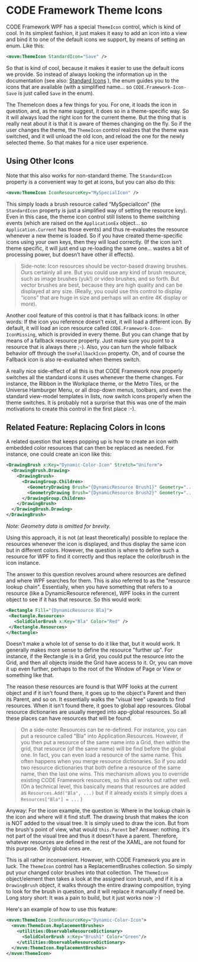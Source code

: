 ﻿# CODE Framework Theme Icons

CODE Framework WPF has a special ```ThemeIcon``` control, which is kind of cool. In its simplest fashion, it just makes it easy to add an icon into a view and bind it to one of the default icons we support, by means of setting an enum. Like this:

```xml
<mvvm:ThemeIcon StandardIcon="Save" />
```

So that is kind of cool, because it makes it easier to use the default icons we provide. So instead of always looking the information up in the documentation (see also: [Standard Icons](Themes---Standard-Icon-Resources) ), the enum guides you to the icons that are available (with a simplified name... so ```CODE.Framework-Icon-Save``` is just called ```Save``` in the enum).

The ThemeIcon does a few things for you. For one, it loads the icon in question, and, as the name suggest, it does so in a theme-specific way. So it will always load the right icon for the current theme. But the thing that is really neat about it is that it is aware of themes changing on the fly. So if the user changes the theme, the ```ThemeIcon``` control realizes that the theme was switched, and it will unload the old icon, and reload the one for the newly selected theme. So that makes for a nice user experience.

## Using Other Icons

Note that this also works for non-standard theme. The ```StandardIcon``` property is a convenient way to get at icons, but you can also do this:

```xml
<mvvm:ThemeIcon IconResourceKey="MySpecialIcon" />
```

This simply loads a brush resource called “MySpecialIcon” (the ```StandardIcon``` property is just a simplified way of setting the resource key). Even in this case, the theme icon control still listens to theme switching events (which are raised on the ```ApplicationEx``` object... so ```Application.Current``` has those events) and thus re-evaluates the resource whenever a new theme is loaded. So if you have created theme-specific icons using your own keys, then they will load correctly. (If the icon isn’t theme specific, it will just end up re-loading the same one… wastes a bit of processing power, but doesn’t have other ill effects). 

> Side-note: Icon resources should be vector-based drawing brushes. Ours certainly all are. But you could use any kind of brush resource, such as image brushes (yuk!) or video brushes, and so forth. But vector brushes are best, because they are high quality and can be displayed at any size. (Really, you could use this control to display “icons” that are huge in size and perhaps will an entire 4K display or more).

Another cool feature of this control is that it has fallback icons. In other words: If the icon you reference doesn’t exist, it will load a different icon. By default, it will load an icon resource called ```CODE.Framework-Icon-IconMissing```, which is provided in every theme. But you can change that by means of a fallback resource property. Just make sure you point to a resource that is always there ;-). Also, you can turn the whole fallback behavior off through the ```UseFallbackIcon``` property. Oh, and of course the Fallback icon is also re-evaluated when themes switch.

A really nice side-effect of all this is that CODE Framework now properly switches all the standard icons it uses whenever the theme changes. For instance, the Ribbon in the Workplace theme, or the Metro Tiles, or the Universe Hamburger Menu, or all drop-down menus, toolbars, and even the standard view-model templates in lists, now switch icons properly when the theme switches. It is probably not a surprise that this was one of the main motivations to create this control in the first place :-).

## Related Feature: Replacing Colors in Icons

A related question that keeps popping up is how to create an icon with embedded color resources that can then be replaced as needed. For instance, one could create an icon like this:

```xml
<DrawingBrush x:Key="Dynamic-Color-Icon" Stretch="Uniform">
  <DrawingBrush.Drawing>
    <DrawingBrush>
      <DrawingGroup.Children>
        <GeometryDrawing Brush="{DynamicResource Brush1}" Geometry="..." />
        <GeometryDrawing Brush="{DynamicResource Brush2}" Geometry="..." />
      </DrawingGroup.Children>
    </DrawingBrush>
  </DrawingBrush.Drawing>
</DrawingBrush>
```

*Note: Geometry data is omitted for brevity.*

Using this approach, it is not (at least theoretically) possible to replace the resources whenever the icon is displayed, and thus display the same icon but in different colors. However, the question is where to define such a resource for WPF to find it correctly and thus replace the color/brush in the icon instance.

The answer to this question revolves around where resources are defined and where WPF searches for them. This is also referred to as the "resource lookup chain". Essentially, when you have something that refers to a resource (like a DynamicResource reference), WPF looks in the current object to see if it has that resource. So this would work:

```xml
<Rectangle Fill="{DynamicResource Bla}">
 <Rectangle.Resources>
   <SolidColorBrush x:Key="Bla" Color="Red" />
 </Rectangle.Resources>
</Rectangle>
```

Doesn't make a whole lot of sense to do it like that, but it would work. It generally makes more sense to define the resource "further up". For instance, if the Rectangle is in a Grid, you could put the resource into the Grid, and then all objects inside the Grid have access to it. Or, you can move it up even further, perhaps to the root of the Window of Page or View or something like that.

The reason these resources are found is that WPF looks at the current object and if it isn't found there, it goes up to the object's Parent and then its Parent, and so on. It essentially walks the "visual tree" upwards to find resources. When it isn't found there, it goes to global app resources. Global resource dictionaries are usually merged into app-global resources. So all these places can have resources that will be found.

> On a side-note: Resources can be re-defined. For instance, you can put a resource called "Bla" into Application.Resources. However, if you then put a resource of the same name into a Grid, then within the grid, that resource (of the same name) will be find before the global one. In fact, you can even load a resource of the same name. This often happens when you merge resource dictionaries. So if you add two resource dictionaries that both define a resource of the same name, then the last one wins. This mechanism allows you to override existing CODE Framework resources, so this all works out rather well. (On a technical level, this basically means that resources are added as ```Resources.Add("Bla", ...)``` but if it already exists it simply does a ```Resources["Bla"] = ...``` )

Anyway: For the icon example, the question is: Where in the lookup chain is the icon and where will it find stuff. The drawing brush that makes the icon is NOT added to the visual tree. It is simply used to draw the icon. But from the brush's point of view, what would ```this.Parent``` be? Answer: nothing. It's not part of the visual tree and thus it doesn't have a parent. Therefore, whatever resources are defined in the rest of the XAML, are not found for this purpose. Only global ones are.

This is all rather inconvenient. However, with CODE Framework you are in luck. The ```ThemeIcon``` control has a ReplacementBrushes collection. So simply put your changed color brushes into that collection. The ```ThemeIcon``` object/element then takes a look at the assigned icon brush, and if it is a ```DrawingBrush``` object, it walks through the entire drawing composition, trying to look for the brush in question, and it will replace it manually if need be. Long story short: It was a pain to build, but it just works now :-)

Here's an example of how to use this feature:

```xml
<mvvm:ThemeIcon IconResourceKey="Dynamic-Color-Icon">
  <mvvm:ThemeIcon.ReplacementBrushes>
    <utilities:ObservableResourceDictionary>
      <SolidColorBrush x:Key="Brush1" Color="Green"/>
    </utilities:ObservableResourceDictionary>
  </mvvm:ThemeIcon.ReplacementBrushes>
</mvvm:ThemeIcon>
```
